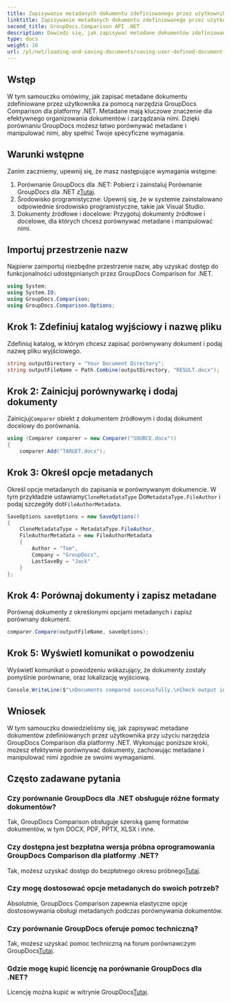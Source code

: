 ```yaml
---
title: Zapisywanie metadanych dokumentu zdefiniowanego przez użytkownika w porównaniu GroupDocs dla .NET
linktitle: Zapisywanie metadanych dokumentu zdefiniowanego przez użytkownika w porównaniu GroupDocs dla .NET
second_title: GroupDocs.Comparison API .NET
description: Dowiedz się, jak zapisywać metadane dokumentów zdefiniowanych przez użytkownika za pomocą narzędzia GroupDocs Comparison dla platformy .NET. Z łatwością porównuj metadane i manipuluj nimi, korzystając z instrukcji krok po kroku.
type: docs
weight: 16
url: /pl/net/loading-and-saving-documents/saving-user-defined-document-metadata/
---
```

## Wstęp
W tym samouczku omówimy, jak zapisać metadane dokumentu zdefiniowane przez użytkownika za pomocą narzędzia GroupDocs Comparison dla platformy .NET. Metadane mają kluczowe znaczenie dla efektywnego organizowania dokumentów i zarządzania nimi. Dzięki porównaniu GroupDocs możesz łatwo porównywać metadane i manipulować nimi, aby spełnić Twoje specyficzne wymagania.
## Warunki wstępne
Zanim zaczniemy, upewnij się, że masz następujące wymagania wstępne:
1.  Porównanie GroupDocs dla .NET: Pobierz i zainstaluj Porównanie GroupDocs dla .NET z[Tutaj](https://releases.groupdocs.com/comparison/net/).
2. Środowisko programistyczne: Upewnij się, że w systemie zainstalowano odpowiednie środowisko programistyczne, takie jak Visual Studio.
3. Dokumenty źródłowe i docelowe: Przygotuj dokumenty źródłowe i docelowe, dla których chcesz porównywać metadane i manipulować nimi.

## Importuj przestrzenie nazw
Najpierw zaimportuj niezbędne przestrzenie nazw, aby uzyskać dostęp do funkcjonalności udostępnianych przez GroupDocs Comparison for .NET.
```csharp
using System;
using System.IO;
using GroupDocs.Comparison;
using GroupDocs.Comparison.Options;
```
## Krok 1: Zdefiniuj katalog wyjściowy i nazwę pliku
Zdefiniuj katalog, w którym chcesz zapisać porównywany dokument i podaj nazwę pliku wyjściowego.
```csharp
string outputDirectory = "Your Document Directory";
string outputFileName = Path.Combine(outputDirectory, "RESULT.docx");
```
## Krok 2: Zainicjuj porównywarkę i dodaj dokumenty
 Zainicjuj`Comparer` obiekt z dokumentem źródłowym i dodaj dokument docelowy do porównania.
```csharp
using (Comparer comparer = new Comparer("SOURCE.docx"))
{
    comparer.Add("TARGET.docx");
```
## Krok 3: Określ opcje metadanych
 Określ opcje metadanych do zapisania w porównywanym dokumencie. W tym przykładzie ustawiamy`CloneMetadataType` Do`MetadataType.FileAuthor` i podaj szczegóły dot`FileAuthorMetadata`.
```csharp
SaveOptions saveOptions = new SaveOptions()
{
    CloneMetadataType = MetadataType.FileAuthor,
    FileAuthorMetadata = new FileAuthorMetadata
    {
        Author = "Tom",
        Company = "GroupDocs",
        LastSaveBy = "Jack"
    }
};
```
## Krok 4: Porównaj dokumenty i zapisz metadane
Porównaj dokumenty z określonymi opcjami metadanych i zapisz porównany dokument.
```csharp
comparer.Compare(outputFileName, saveOptions);
```
## Krok 5: Wyświetl komunikat o powodzeniu
Wyświetl komunikat o powodzeniu wskazujący, że dokumenty zostały pomyślnie porównane, oraz lokalizację wyjściową.
```csharp
Console.WriteLine($"\nDocuments compared successfully.\nCheck output in {outputDirectory}.");
```

## Wniosek
W tym samouczku dowiedzieliśmy się, jak zapisywać metadane dokumentów zdefiniowanych przez użytkownika przy użyciu narzędzia GroupDocs Comparison dla platformy .NET. Wykonując poniższe kroki, możesz efektywnie porównywać dokumenty, zachowując metadane i manipulować nimi zgodnie ze swoimi wymaganiami.
## Często zadawane pytania
### Czy porównanie GroupDocs dla .NET obsługuje różne formaty dokumentów?
Tak, GroupDocs Comparison obsługuje szeroką gamę formatów dokumentów, w tym DOCX, PDF, PPTX, XLSX i inne.
### Czy dostępna jest bezpłatna wersja próbna oprogramowania GroupDocs Comparison dla platformy .NET?
 Tak, możesz uzyskać dostęp do bezpłatnego okresu próbnego[Tutaj](https://releases.groupdocs.com/).
### Czy mogę dostosować opcje metadanych do swoich potrzeb?
Absolutnie, GroupDocs Comparison zapewnia elastyczne opcje dostosowywania obsługi metadanych podczas porównywania dokumentów.
### Czy porównanie GroupDocs oferuje pomoc techniczną?
Tak, możesz uzyskać pomoc techniczną na forum porównawczym GroupDocs[Tutaj](https://forum.groupdocs.com/c/comparison/12).
### Gdzie mogę kupić licencję na porównanie GroupDocs dla .NET?
 Licencję można kupić w witrynie GroupDocs[Tutaj](https://purchase.groupdocs.com/buy).